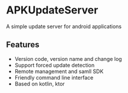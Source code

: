 # APKUpdateServer

A simple update server for android applications  


## Features

- Version code, version name and change log
- Support forced update detection
- Remote management and samll SDK
- Friendly command line interface
- Based on kotlin, ktor
